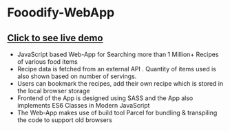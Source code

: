 # Fooodify-WebApp

## [Click to see live demo](https://forkify-app-js-rajat.netlify.app/)

-   JavaScript based Web-App for Searching more than 1 Million+ Recipes of various food items
-   Recipe data is fetched from an external API . Quantity of items used is also shown based on number of servings.
-   Users can bookmark the recipes, add their own recipe which is stored in the local browser storage
-   Frontend of the App is designed using SASS and the App also implements ES6 Classes in Modern JavaScript
-   The Web-App makes use of build tool Parcel for bundling & transpiling the code to support old browsers
